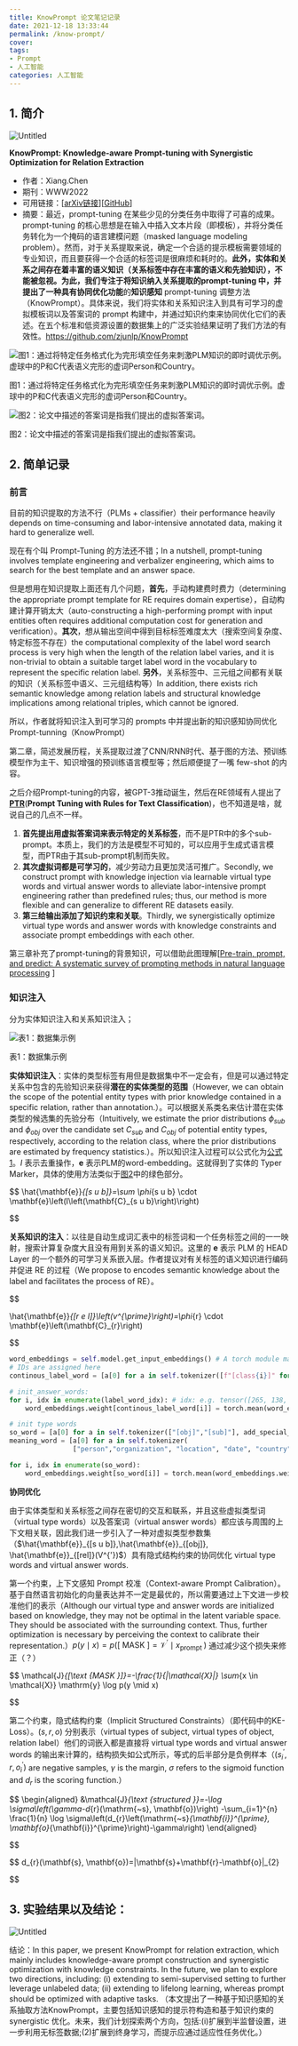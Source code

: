 ```yaml
---
title: KnowPrompt 论文笔记记录
date: 2021-12-18 13:33:44
permalink: /know-prompt/
cover: 
tags: 
- Prompt
- 人工智能
categories: 人工智能
---
```

## 1. 简介

![Untitled](https://xerrors.oss-cn-shanghai.aliyuncs.com/imgs/20220307133634.png)

**KnowPrompt: Knowledge-aware Prompt-tuning with Synergistic Optimization for Relation Extraction**

- 作者：Xiang.Chen
- 期刊：WWW2022
- 可用链接：[[arXiv链接](https://arxiv.org/abs/2104.07650)][[GitHub](https://github.com/zjunlp/KnowPrompt)]
- 摘要：最近，prompt-tuning 在某些少见的分类任务中取得了可喜的成果。prompt-tuning 的核心思想是在输入中插入文本片段（即模板），并将分类任务转化为一个掩码的语言建模问题（masked language modeling problem）。然而，对于关系提取来说，确定一个合适的提示模板需要领域的专业知识，而且要获得一个合适的标签词是很麻烦和耗时的。**此外，实体和关系之间存在着丰富的语义知识（关系标签中存在丰富的语义和先验知识），不能被忽视。**为此，我们专注于将知识纳入关系提取的prompt-tuning 中，并提出了一种具有**协同优化功能**的**知识感知** prompt-tuning 调整方法（KnowPrompt）。具体来说，我们将实体和关系知识注入到具有可学习的虚拟模板词以及答案词的 prompt 构建中，并通过知识约束来协同优化它们的表述。在五个标准和低资源设置的数据集上的广泛实验结果证明了我们方法的有效性。https://github.com/zjunlp/KnowPrompt

![图1：通过将特定任务格式化为完形填空任务来刺激PLM知识的即时调优示例。虚球中的P和C代表语义完形的虚词Person和Country。](https://xerrors.oss-cn-shanghai.aliyuncs.com/imgs/20220307133606.png)

图1：通过将特定任务格式化为完形填空任务来刺激PLM知识的即时调优示例。虚球中的P和C代表语义完形的虚词Person和Country。

![图2：论文中描述的答案词是指我们提出的虚拟答案词。](https://xerrors.oss-cn-shanghai.aliyuncs.com/imgs/20220307133602.png)

图2：论文中描述的答案词是指我们提出的虚拟答案词。

## 2. 简单记录

### 前言

目前的知识提取的方法不行（PLMs + classifier）their performance heavily depends on time-consuming and labor-intensive annotated data, making it hard to generalize well.

现在有个叫 Prompt-Tuning 的方法还不错；In a nutshell, prompt-tuning involves template engineering and verbalizer engineering, which aims to search for the best template and an answer space.

但是想用在知识提取上面还有几个问题，**首先**，手动构建费时费力（determining the appropriate prompt template for RE requires domain expertise），自动构建计算开销太大（auto-constructing a high-performing prompt with input entities often requires additional computation cost for generation and verification）。**其次**，想从输出空间中得到目标标签难度太大（搜索空间复杂度、特定标签不存在）the computational complexity of the label word search process is very high when the length of the relation label varies, and it is non-trivial to obtain a suitable target label word in the vocabulary to represent the specific relation label. **另外**，关系标签中、三元组之间都有关联的知识（关系标签中语义、三元组结构等）In addition, there exists rich semantic knowledge among relation labels and structural knowledge implications among relational triples, which cannot be ignored.

所以，作者就将知识注入到可学习的 prompts 中并提出新的知识感知协同优化 Prompt-tunning（KnowPrompt）

第二章，简述发展历程，关系提取过渡了CNN/RNN时代、基于图的方法、预训练模型作为主干、知识增强的预训练语言模型等；然后顺便提了一嘴 few-shot 的内容。

之后介绍Prompt-tuning的内容，被GPT-3推动诞生，然后在RE领域有人提出了[**PTR**](https://arxiv.org/abs/2105.11259)(**Prompt Tuning with Rules for Text Classification**)，也不知道是啥，就说自己的几点不一样。

1. **首先提出用虚拟答案词来表示特定的关系标签**，而不是PTR中的多个sub-prompt。本质上，我们的方法是模型不可知的，可以应用于生成式语言模型，而PTR由于其sub-prompt机制而失败。
2. **其次虚拟词都是可学习的**，减少劳动力且更加灵活可推广。Secondly, we construct prompt with knowledge injection via learnable virtual type words and virtual answer words to alleviate labor-intensive prompt engineering rather than predefined rules; thus, our method is more flexible and can generalize to different RE datasets easily.
3. **第三给输出添加了知识约束和关联**。Thirdly, we synergistically optimize virtual type words and answer words with knowledge constraints and associate prompt embeddings with each other.

第三章补充了prompt-tuning的背景知识，可以借助此图理解[[Pre-train, prompt, and predict: A systematic survey of prompting methods in natural language processing](https://www.notion.so/Pre-train-prompt-and-predict-A-systematic-survey-of-prompting-methods-in-natural-language-process-299045f92e424f64ab7ccd1397b790a3) ]

### 知识注入

分为实体知识注入和关系知识注入；

![表1：数据集示例](https://xerrors.oss-cn-shanghai.aliyuncs.com/imgs/20220307133502.png)

表1：数据集示例

**实体知识注入**：实体的类型标签有用但是数据集中不一定会有，但是可以通过特定关系中包含的先验知识来获得**潜在的实体类型的范围**（However, we can obtain the scope of the potential entity types with prior knowledge contained in a specific relation, rather than annotation.）。可以根据关系类名来估计潜在实体类型的候选集的先验分布（Intuitively, we estimate the prior distributions $\phi_{sub}$ and $\phi_{obj}$ over the candidate set $C_{sub}$ and $C_{obj}$ of potential entity types, respectively, according to the relation class, where the prior distributions are estimated by frequency statistics.）。所以知识注入过程可以公式化为[公式1](https://www.notion.so/KnowPrompt-Knowledge-aware-Prompt-tuning-with-Synergistic-Optimization-for-Relation-Extraction-ab64d0b0c7cf46c49923b118266b59e0)。$I$ 表示去重操作，$\mathbf{e}$ 表示PLM的word-embedding。这就得到了实体的 Typer Marker，具体的使用方法类似于[图2](https://www.notion.so/KnowPrompt-Knowledge-aware-Prompt-tuning-with-Synergistic-Optimization-for-Relation-Extraction-ab64d0b0c7cf46c49923b118266b59e0)中的绿色部分。

$$
\hat{\mathbf{e}}_{[s u b]}=\sum \phi_{s u b} \cdot \mathbf{e}\left(I\left(\mathbf{C}_{s u b}\right)\right)

$$

**关系知识的注入**：以往是自动生成词汇表中的标签词和一个任务标签之间的一一映射，搜索计算复杂度大且没有用到关系的语义知识。这里的 $\mathbf{e}$ 表示 PLM 的 HEAD Layer 的一个额外的可学习关系嵌入层。作者提议对有关标签的语义知识进行编码并促进 RE 的过程（We propose to encodes semantic knowledge about the label and facilitates the process of RE）。

$$

\hat{\mathbf{e}}_{[r e l]}\left(v^{\prime}\right)=\phi_{r} \cdot \mathbf{e}\left(\mathbf{C}_{r}\right)

$$

```python
word_embeddings = self.model.get_input_embeddings() # A torch module mapping vocabulary to hidden states. Embedding(50300, 1024)
# IDs are assigned here
continous_label_word = [a[0] for a in self.tokenizer([f"[class{i}]" for i in range(1, num_labels+1)], add_special_tokens=False)['input_ids']]

# init_answer_words:
for i, idx in enumerate(label_word_idx): # idx: e.g. tensor([265, 138, 18727, 0, 0, 0])
    word_embeddings.weight[continous_label_word[i]] = torch.mean(word_embeddings.weight[idx], dim=0) # mean

# init type words
so_word = [a[0] for a in self.tokenizer(["[obj]","[sub]"], add_special_tokens=False)['input_ids']] # e.g. [50294, 50293]
meaning_word = [a[0] for a in self.tokenizer(
				["person","organization", "location", "date", "country"], add_special_tokens=False)['input_ids']] # e.g. [5970, 17247, 41829, 10672, 12659]

for i, idx in enumerate(so_word):
    word_embeddings.weight[so_word[i]] = torch.mean(word_embeddings.weight[meaning_word], dim=0) # mean, sub = obj
```

**协同优化**

由于实体类型和关系标签之间存在密切的交互和联系，并且这些虚拟类型词（virtual type words）以及答案词（virtual answer words）都应该与周围的上下文相关联，因此我们进一步引入了一种对虚拟类型参数集（$\hat{\mathbf{e}}_{[s u b]},\hat{\mathbf{e}}_{[obj]}, \hat{\mathbf{e}}_{[rel]}(V^{'})$）具有隐式结构约束的协同优化 virtual type words and virtual answer words.

第一个约束，上下文感知 Prompt 校准（Context-aware Prompt Calibration）。基于自然语言初始化的向量表达并不一定是最优的，所以需要通过上下文进一步校准他们的表示（Although our virtual type and answer words are initialized based on knowledge, they may not be optimal in the latent variable space. They should be associated with the surrounding context. Thus, further optimization is necessary by perceiving the context to calibrate their representation.）$p(y \mid x)=p\left([\text { MASK }]=\mathcal{V}^{\prime} \mid x_{\text {prompt }}\right)$ 通过减少这个损失来修正（？）

$$
\mathcal{J}_{[\text {MASK }]}=-\frac{1}{|\mathcal{X}|} \sum_{x \in \mathcal{X}} \mathrm{y} \log p(y \mid x)

$$

第二个约束，隐式结构约束（Implicit Structured Constraints）（即代码中的KE-Loss）。$(s,r,o)$ 分别表示（virtual types of subject, virtual types of object, relation label）他们的词嵌入都是直接将 virtual type words and virtual answer words 的输出来计算的，结构损失如公式所示，等式的后半部分是负例样本（$(s_i^{'}, r, o_i^{'})$ are negative samples,  $\gamma$  is the margin, $\sigma$ refers to the sigmoid function and $d_r$ is the scoring function.）

$$
\begin{aligned}
&\mathcal{J}_{\text {structured }}=-\log \sigma\left(\gamma-d_{r}(\mathrm{~s}, \mathbf{o})\right) 
-\sum_{i=1}^{n} \frac{1}{n} \log \sigma\left(d_{r}\left(\mathrm{~s}_{\mathbf{i}}^{\prime}, \mathbf{o}_{\mathbf{i}}^{\prime}\right)-\gamma\right)
\end{aligned}

$$

$$
d_{r}(\mathbf{s}, \mathbf{o})=\|\mathbf{s}+\mathbf{r}-\mathbf{o}\|_{2}

$$

## 3. 实验结果以及结论：

![Untitled](https://xerrors.oss-cn-shanghai.aliyuncs.com/imgs/20220307133445.png)

结论：In this paper, we present KnowPrompt for relation extraction, which mainly includes knowledge-aware prompt construction and synergistic optimization with knowledge constraints. In the future, we plan to explore two directions, including: (i) extending to semi-supervised setting to further leverage unlabeled data; (ii) extending to lifelong learning, whereas prompt should be optimized with adaptive tasks. （本文提出了一种基于知识感知的关系抽取方法KnowPrompt，主要包括知识感知的提示符构造和基于知识约束的synergistic 优化。未来，我们计划探索两个方向，包括:(i)扩展到半监督设置，进一步利用无标签数据;(2)扩展到终身学习，而提示应通过适应性任务优化。）

